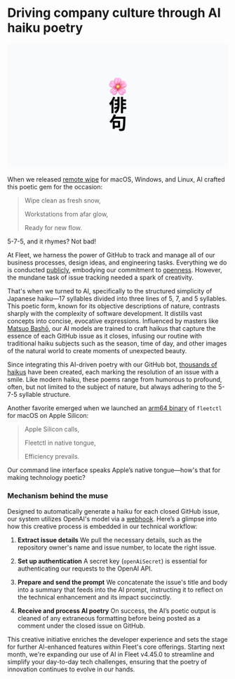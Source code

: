 # Driving company culture through AI haiku poetry

![Driving company culture through AI haiku poetry](../website/assets/images/articles/driving-company-culture-through-ai-haiku-poetry-1600x900@2x.png)

When we released [remote wipe](https://fleetdm.com/releases/fleet-4.47.0) for macOS, Windows, and Linux, AI crafted this poetic gem for the occasion:

<blockquote purpose="large-quote">

Wipe clean as fresh snow,  

Workstations from afar glow,  

Ready for new flow.

</blockquote>

5-7-5, and it rhymes? Not bad!

At Fleet, we harness the power of GitHub to track and manage all of our business processes, design ideas, and engineering tasks. Everything we do is conducted [publicly](https://github.com/fleetdm/fleet/issues), embodying our commitment to [openness](https://fleetdm.com/handbook/company#openness). However, the mundane task of issue tracking needed a spark of creativity.

That's when we turned to AI, specifically to the structured simplicity of Japanese haiku—17 syllables divided into three lines of 5, 7, and 5 syllables. This poetic form, known for its objective descriptions of nature, contrasts sharply with the complexity of software development. It distills vast concepts into concise, evocative expressions. Influenced by masters like [Matsuo Bashō](https://en.wikipedia.org/wiki/Matsuo_Bash%C5%8D), our AI models are trained to craft haikus that capture the essence of each GitHub issue as it closes, infusing our routine with traditional haiku subjects such as the season, time of day, and other images of the natural world to create moments of unexpected beauty.

Since integrating this AI-driven poetry with our GitHub bot, [thousands of haikus](https://github.com/fleetdm/fleet/issues?q=is%3Aissue+is%3Aclosed) have been created, each marking the resolution of an issue with a smile. Like modern haiku, these poems range from humorous to profound, often, but not limited to the subject of nature, but always adhering to the 5-7-5 syllable structure.

Another favorite emerged when we launched an [arm64 binary](https://github.com/fleetdm/fleet/issues/9047) of `fleetctl` for macOS on Apple Silicon:

<blockquote purpose="large-quote">

Apple Silicon calls,  

Fleetctl in native tongue,  

Efficiency prevails.

</blockquote>

Our command line interface speaks Apple’s native tongue—how's that for making technology poetic?


### Mechanism behind the muse

Designed to automatically generate a haiku for each closed GitHub issue, our system utilizes OpenAI's model via a [webhook](https://github.com/fleetdm/fleet/blob/main/website/api/controllers/webhooks/receive-from-github.js#L222-L260). Here’s a glimpse into how this creative process is embedded in our technical workflow:

1. **Extract issue details** We pull the necessary details, such as the repository owner's name and issue number, to locate the right issue.

2. **Set up authentication** A secret key (`openAiSecret`) is essential for authenticating our requests to the OpenAI API.

3. **Prepare and send the prompt** We concatenate the issue's title and body into a summary that feeds into the AI prompt, instructing it to reflect on the technical enhancement and its impact succinctly.

4. **Receive and process AI poetry** On success, the AI’s poetic output is cleaned of any extraneous formatting before being posted as a comment under the closed issue on GitHub.

This creative initiative enriches the developer experience and sets the stage for further AI-enhanced features within Fleet's core offerings. Starting next month, we're expanding our use of AI in Fleet v4.45.0 to streamline and simplify your day-to-day tech challenges, ensuring that the poetry of innovation continues to evolve in our hands.





<meta name="articleTitle" value="Driving company culture through AI haiku poetry">
<meta name="authorFullName" value="Luke Heath">
<meta name="authorGitHubUsername" value="lukeheath">
<meta name="category" value="guides">
<meta name="publishedOn" value="2024-04-17">
<meta name="articleImageUrl" value="../website/assets/images/articles/driving-company-culture-through-ai-haiku-poetry-1600x900@2x.png">
<meta name="description" value="Code and verse entwine, Silicon sparks, haikus shine, Art meets design line.">
